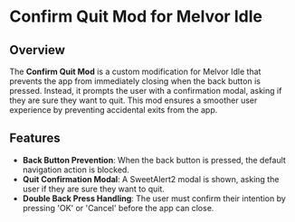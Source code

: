 # Confirm Quit Mod for Melvor Idle

## Overview

The **Confirm Quit Mod** is a custom modification for Melvor Idle that prevents the app from immediately closing when the back button is pressed. Instead, it prompts the user with a confirmation modal, asking if they are sure they want to quit. This mod ensures a smoother user experience by preventing accidental exits from the app.

## Features

- **Back Button Prevention**: When the back button is pressed, the default navigation action is blocked.
- **Quit Confirmation Modal**: A SweetAlert2 modal is shown, asking the user if they are sure they want to quit.
- **Double Back Press Handling**: The user must confirm their intention by pressing 'OK' or 'Cancel' before the app can close.
